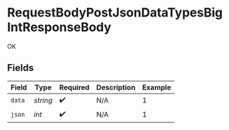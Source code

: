 # RequestBodyPostJsonDataTypesBigIntResponseBody

OK


## Fields

| Field              | Type               | Required           | Description        | Example            |
| ------------------ | ------------------ | ------------------ | ------------------ | ------------------ |
| `data`             | *string*           | :heavy_check_mark: | N/A                | 1                  |
| `json`             | *int*              | :heavy_check_mark: | N/A                | 1                  |